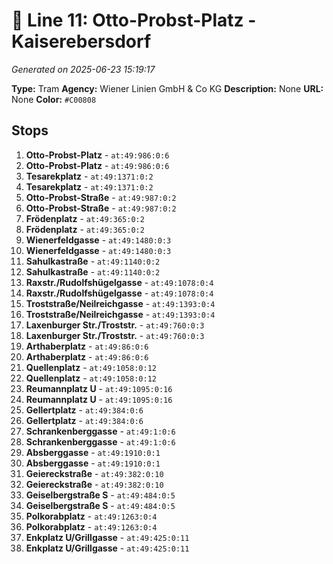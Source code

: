 # 🚊 Line 11: Otto-Probst-Platz - Kaiserebersdorf

*Generated on 2025-06-23 15:19:17*

**Type:** Tram
**Agency:** Wiener Linien GmbH & Co KG
**Description:** None
**URL:** None
**Color:** `#C00808`

## Stops

1. **Otto-Probst-Platz** - `at:49:986:0:6`
2. **Otto-Probst-Platz** - `at:49:986:0:6`
3. **Tesarekplatz** - `at:49:1371:0:2`
4. **Tesarekplatz** - `at:49:1371:0:2`
5. **Otto-Probst-Straße** - `at:49:987:0:2`
6. **Otto-Probst-Straße** - `at:49:987:0:2`
7. **Frödenplatz** - `at:49:365:0:2`
8. **Frödenplatz** - `at:49:365:0:2`
9. **Wienerfeldgasse** - `at:49:1480:0:3`
10. **Wienerfeldgasse** - `at:49:1480:0:3`
11. **Sahulkastraße** - `at:49:1140:0:2`
12. **Sahulkastraße** - `at:49:1140:0:2`
13. **Raxstr./Rudolfshügelgasse** - `at:49:1078:0:4`
14. **Raxstr./Rudolfshügelgasse** - `at:49:1078:0:4`
15. **Troststraße/Neilreichgasse** - `at:49:1393:0:4`
16. **Troststraße/Neilreichgasse** - `at:49:1393:0:4`
17. **Laxenburger Str./Troststr.** - `at:49:760:0:3`
18. **Laxenburger Str./Troststr.** - `at:49:760:0:3`
19. **Arthaberplatz** - `at:49:86:0:6`
20. **Arthaberplatz** - `at:49:86:0:6`
21. **Quellenplatz** - `at:49:1058:0:12`
22. **Quellenplatz** - `at:49:1058:0:12`
23. **Reumannplatz U** - `at:49:1095:0:16`
24. **Reumannplatz U** - `at:49:1095:0:16`
25. **Gellertplatz** - `at:49:384:0:6`
26. **Gellertplatz** - `at:49:384:0:6`
27. **Schrankenberggasse** - `at:49:1:0:6`
28. **Schrankenberggasse** - `at:49:1:0:6`
29. **Absberggasse** - `at:49:1910:0:1`
30. **Absberggasse** - `at:49:1910:0:1`
31. **Geiereckstraße** - `at:49:382:0:10`
32. **Geiereckstraße** - `at:49:382:0:10`
33. **Geiselbergstraße S** - `at:49:484:0:5`
34. **Geiselbergstraße S** - `at:49:484:0:5`
35. **Polkorabplatz** - `at:49:1263:0:4`
36. **Polkorabplatz** - `at:49:1263:0:4`
37. **Enkplatz U/Grillgasse** - `at:49:425:0:11`
38. **Enkplatz U/Grillgasse** - `at:49:425:0:11`